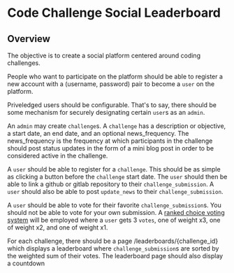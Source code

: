 # Code Challenge Social Leaderboard

## Overview

The objective is to create a social platform centered around coding challenges.

People who want to participate on the platform should be able to register a new account with a (username, password) pair to become a `user` on the platform.

Priveledged users should be configurable. That's to say, there should be some mechanism for securely designating certain `user`s as an `admin`.

An `admin` may create `challenge`s. A `challenge` has a description or objective, a start date, an end date, and an optional news_frequency. The news_frequency is the frequency at which participants in the challenge should post status updates in the form of a mini blog post in order to be considered active in the challenge.

A `user` should be able to register for a `challenge`. This should be as simple as clicking a button before the `challenge` start date. The `user` should then be able to link a github or gitlab repository to their `challenge_submission`. A `user` should also be able to post `update_news` to their `challenge_submission`.

A `user` should be able to vote for their favorite `challenge_submission`s. You should not be able to vote for your own submission. A [ranked choice voting system](https://en.wikipedia.org/wiki/Ranked_voting) will be employed where a `user` gets 3 `votes`, one of weight x3, one of weight x2, and one of weight x1.

For each challenge, there should be a page /leaderboards/{challenge_id} which displays a leaderboard where `challenge_submission`s are sorted by the weighted sum of their votes. The leaderboard page should also display a countdown
